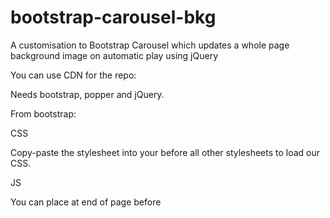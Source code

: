 # bootstrap-carousel-bkg
A customisation to Bootstrap Carousel which updates a whole page background image on automatic play using jQuery

You can use CDN for the repo:

<script src="https://cdn.jsdelivr.net/gh/whitewaterdesign/bootstrap-carousel-bkg/bcb-script.js"></script> 


Needs bootstrap, popper and jQuery.

From bootstrap:

CSS

Copy-paste the stylesheet <link> into your <head> before all other stylesheets to load our CSS.

<link rel="stylesheet" href="https://stackpath.bootstrapcdn.com/bootstrap/4.4.1/css/bootstrap.min.css"

JS

You can place at end of page before </body>

<script src="https://code.jquery.com/jquery-3.4.1.slim.min.js" integrity="sha384-J6qa4849blE2+poT4WnyKhv5vZF5SrPo0iEjwBvKU7imGFAV0wwj1yYfoRSJoZ+n" crossorigin="anonymous"></script>
<script src="https://cdn.jsdelivr.net/npm/popper.js@1.16.0/dist/umd/popper.min.js" integrity="sha384-Q6E9RHvbIyZFJoft+2mJbHaEWldlvI9IOYy5n3zV9zzTtmI3UksdQRVvoxMfooAo" crossorigin="anonymous"></script>
<script src="https://stackpath.bootstrapcdn.com/bootstrap/4.4.1/js/bootstrap.min.js" integrity="sha384-wfSDF2E50Y2D1uUdj0O3uMBJnjuUD4Ih7YwaYd1iqfktj0Uod8GCExl3Og8ifwB6" crossorigin="anonymous"></script>
